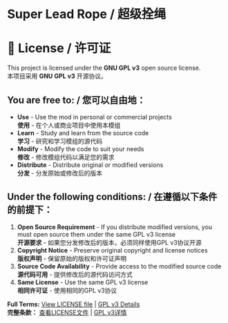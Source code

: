 # Super Lead Rope / 超级拴绳


# 📜 License / 许可证

This project is licensed under the **GNU GPL v3** open source license.  
本项目采用 **GNU GPL v3** 开源协议。

## You are free to: / 您可以自由地：

- **Use** - Use the mod in personal or commercial projects  
  **使用** - 在个人或商业项目中使用本模组
- **Learn** - Study and learn from the source code  
  **学习** - 研究和学习模组的源代码
- **Modify** - Modify the code to suit your needs  
  **修改** - 修改模组代码以满足您的需求
- **Distribute** - Distribute original or modified versions  
  **分发** - 分发原始或修改后的版本

## Under the following conditions: / 在遵循以下条件的前提下：

1. **Open Source Requirement** - If you distribute modified versions, you must open source them under the same GPL v3 license  
   **开源要求** - 如果您分发修改后的版本，必须同样使用GPL v3协议开源
2. **Copyright Notice** - Preserve original copyright and license notices  
   **版权声明** - 保留原始的版权和许可证声明
3. **Source Code Availability** - Provide access to the modified source code  
   **源代码可用** - 提供修改后的源代码访问方式
4. **Same License** - Use the same GPL v3 license  
   **相同许可证** - 使用相同的GPL v3协议

**Full Terms:** [View LICENSE file](LICENSE.GPL3) | [GPL v3 Details](https://www.gnu.org/licenses/gpl-3.0.html)  
**完整条款：** [查看LICENSE文件](LICENSE.GPL3) | [GPL v3详情](https://www.gnu.org/licenses/gpl-3.0.html)
